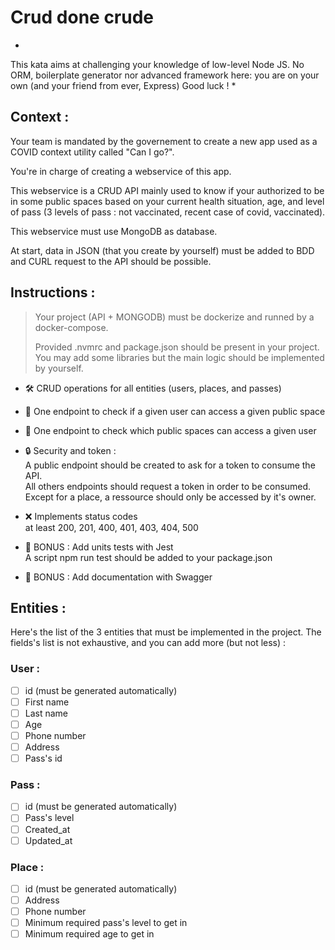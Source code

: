 # Crud done crude

*
This kata aims at challenging your knowledge of low-level Node JS. No ORM, boilerplate generator nor advanced framework here: you are on your own (and your friend from ever, Express) Good luck !
*

## Context :

Your team is mandated by the governement to create a new app used as a COVID context utility called "Can I go?".

You're in charge of creating a webservice of this app.

This webservice is a CRUD API mainly used to know if your authorized to be in some public spaces based on your current health situation, age, and level of pass (3 levels of pass : not vaccinated, recent case of covid, vaccinated).

This webservice must use MongoDB as database.

At start, data in JSON (that you create by yourself) must be added to BDD and CURL request to the API should be possible.

## Instructions :

> Your project (API + MONGODB) must be dockerize and runned by a
> docker-compose.
> 
> Provided .nvmrc and package.json should be present in your project. You may add some libraries but the main logic should be implemented by yourself.

- 🛠 CRUD operations for all entities (users, places, and passes)


- 🚦 One endpoint to check if a given user can access a given public space

- 🚦 One endpoint to check which public spaces can access a given user


- 🔒 Security and token : <br>
A public endpoint should be created to ask for a token to consume the API. <br>
All others endpoints should request a token in order to be consumed.<br>
Except for a place, a ressource should only be accessed by it's owner.


- ❌ Implements status codes <br>
at least 200, 201, 400, 401, 403, 404, 500


- 🌈 BONUS : Add units tests with Jest <br>
A script npm run test should be added to your package.json


- 🌈 BONUS : Add documentation with Swagger

## Entities :

Here's the list of the 3 entities that must be implemented in the project. The fields's list is not exhaustive, and you can add more (but not less) :

### User :

- [ ] id (must be generated automatically)
- [ ] First name
- [ ] Last name
- [ ] Age
- [ ] Phone number
- [ ] Address
- [ ] Pass's id

### Pass :

- [ ] id (must be generated automatically)
- [ ] Pass's level
- [ ] Created_at
- [ ] Updated_at

### Place :

- [ ] id (must be generated automatically)
- [ ] Address
- [ ] Phone number
- [ ] Minimum required pass's level to get in
- [ ] Minimum required age to get in
